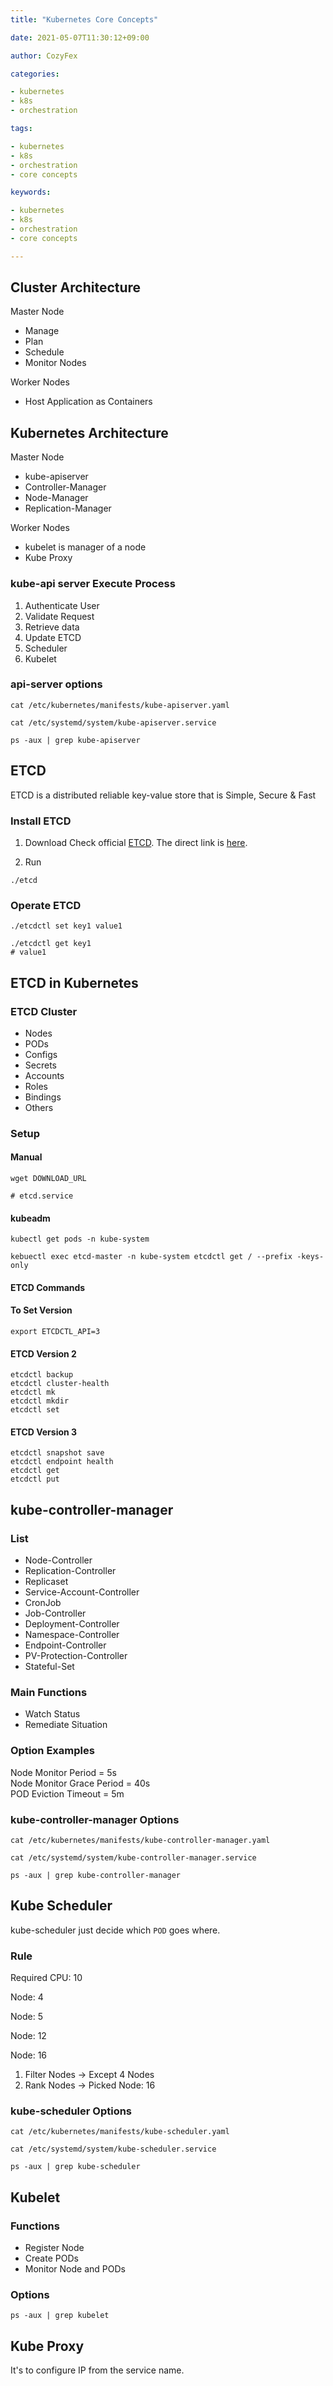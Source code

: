 ```yaml
---
title: "Kubernetes Core Concepts"

date: 2021-05-07T11:30:12+09:00

author: CozyFex

categories:

- kubernetes
- k8s
- orchestration

tags:

- kubernetes
- k8s
- orchestration
- core concepts

keywords:

- kubernetes
- k8s
- orchestration
- core concepts

---
```


## Cluster Architecture

Master Node

- Manage
- Plan
- Schedule
- Monitor Nodes

Worker Nodes

- Host Application as Containers

## Kubernetes Architecture

Master Node

- kube-apiserver
- Controller-Manager
- Node-Manager
- Replication-Manager

Worker Nodes

- kubelet is manager of a node
- Kube Proxy

### kube-api server Execute Process

1. Authenticate User
2. Validate Request
3. Retrieve data
4. Update ETCD
5. Scheduler
6. Kubelet

### api-server options

```shell
cat /etc/kubernetes/manifests/kube-apiserver.yaml
```

```shell
cat /etc/systemd/system/kube-apiserver.service
```

```shell
ps -aux | grep kube-apiserver
```

## ETCD

ETCD is a distributed reliable key-value store that is Simple, Secure & Fast

### Install ETCD

1. Download Check official [ETCD](https://etcd.io). The direct link is [here](https://etcd.io/docs/v3.4/dl-build/).

2. Run

```shell
./etcd
```

### Operate ETCD

```shell
./etcdctl set key1 value1
```

```shell
./etcdctl get key1
# value1
```

## ETCD in Kubernetes

### ETCD Cluster

- Nodes
- PODs
- Configs
- Secrets
- Accounts
- Roles
- Bindings
- Others

### Setup

#### Manual

```shell
wget DOWNLOAD_URL
```

```shell
# etcd.service

```

#### kubeadm

```shell
kubectl get pods -n kube-system
```

```shell
kebuectl exec etcd-master -n kube-system etcdctl get / --prefix -keys-only
```

#### ETCD Commands

#### To Set Version

```shell
export ETCDCTL_API=3
```

#### ETCD Version 2

```shell
etcdctl backup
etcdctl cluster-health
etcdctl mk
etcdctl mkdir
etcdctl set
```

#### ETCD Version 3

```shell
etcdctl snapshot save 
etcdctl endpoint health
etcdctl get
etcdctl put
```

## kube-controller-manager

### List

- Node-Controller
- Replication-Controller
- Replicaset
- Service-Account-Controller
- CronJob
- Job-Controller
- Deployment-Controller
- Namespace-Controller
- Endpoint-Controller
- PV-Protection-Controller
- Stateful-Set

### Main Functions

- Watch Status
- Remediate Situation

### Option Examples

Node Monitor Period = 5s\
Node Monitor Grace Period = 40s\
POD Eviction Timeout = 5m

### kube-controller-manager Options

```shell
cat /etc/kubernetes/manifests/kube-controller-manager.yaml
```

```shell
cat /etc/systemd/system/kube-controller-manager.service
```

```shell
ps -aux | grep kube-controller-manager
```

## Kube Scheduler

kube-scheduler just decide which `POD` goes where.

### Rule

Required CPU: 10

Node: 4

Node: 5

Node: 12

Node: 16

1. Filter Nodes -> Except 4 Nodes
2. Rank Nodes -> Picked Node: 16

### kube-scheduler Options

```shell
cat /etc/kubernetes/manifests/kube-scheduler.yaml
```

```shell
cat /etc/systemd/system/kube-scheduler.service
```

```shell
ps -aux | grep kube-scheduler
```

## Kubelet

### Functions

- Register Node
- Create PODs
- Monitor Node and PODs

### Options

```shell
ps -aux | grep kubelet
```

## Kube Proxy

It's to configure IP from the service name.

